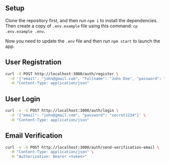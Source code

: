 ## Setup

Clone the repository first, and then run `npm i` to install the dependencies. Then create a copy of `.env.example` file using this command: `cp .env.example .env`.

Now you need to update the `.env` file and then run `npm start` to launch the app.

## User Registration

```bash
curl -X POST http://localhost:3000/auth/register \
  -d '{"email": "john@gmail.com", "fullname": "John Doe", "password": "secret1234"}' \
  -H "Content-Type: application/json"
```

## User Login

```bash
curl -v -X POST http://localhost:3000/auth/login \
  -d '{"email": "john@gmail.com", "password": "secret1234"}' \
  -H "Content-Type: application/json"
```

## Email Verification

```bash
curl -v -X POST http://localhost:3000/auth/send-verification-email \
  -H "Content-Type: application/json" \
  -H "Authorization: Bearer <token>"
```
